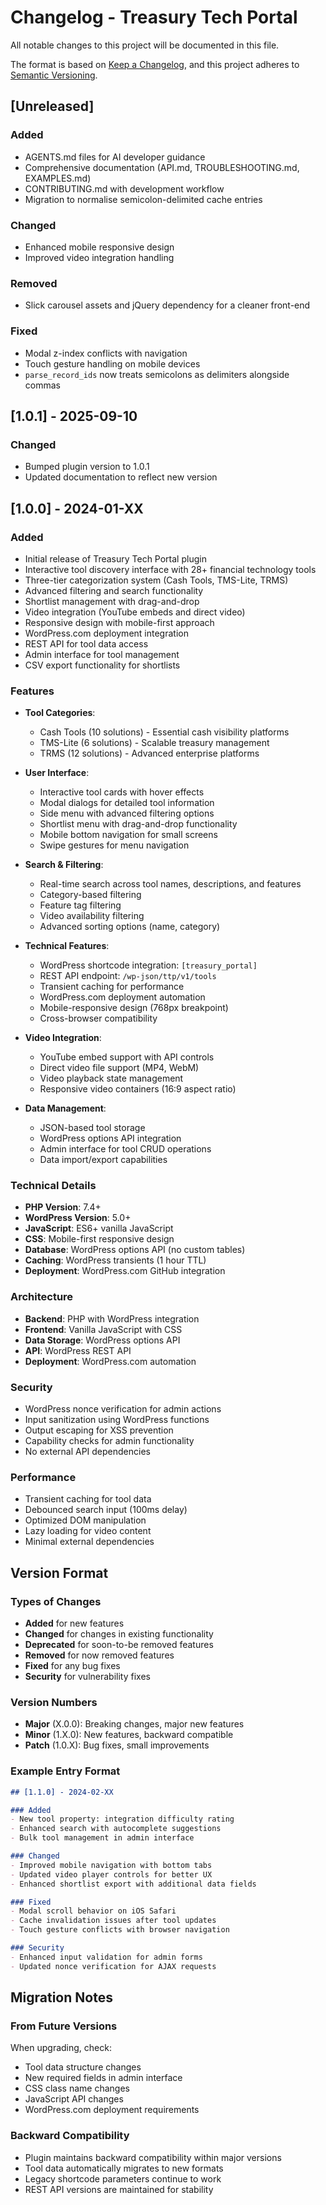 # Changelog - Treasury Tech Portal

All notable changes to this project will be documented in this file.

The format is based on [Keep a Changelog](https://keepachangelog.com/en/1.0.0/),
and this project adheres to [Semantic Versioning](https://semver.org/spec/v2.0.0.html).

## [Unreleased]

### Added
- AGENTS.md files for AI developer guidance
- Comprehensive documentation (API.md, TROUBLESHOOTING.md, EXAMPLES.md)
- CONTRIBUTING.md with development workflow
- Migration to normalise semicolon-delimited cache entries

### Changed
- Enhanced mobile responsive design
- Improved video integration handling

### Removed
- Slick carousel assets and jQuery dependency for a cleaner front-end

### Fixed
- Modal z-index conflicts with navigation
- Touch gesture handling on mobile devices
- `parse_record_ids` now treats semicolons as delimiters alongside commas

## [1.0.1] - 2025-09-10

### Changed
- Bumped plugin version to 1.0.1
- Updated documentation to reflect new version

## [1.0.0] - 2024-01-XX

### Added
- Initial release of Treasury Tech Portal plugin
- Interactive tool discovery interface with 28+ financial technology tools
- Three-tier categorization system (Cash Tools, TMS-Lite, TRMS)
- Advanced filtering and search functionality
- Shortlist management with drag-and-drop
- Video integration (YouTube embeds and direct video)
- Responsive design with mobile-first approach
- WordPress.com deployment integration
- REST API for tool data access
- Admin interface for tool management
- CSV export functionality for shortlists

### Features
- **Tool Categories**:
  - Cash Tools (10 solutions) - Essential cash visibility platforms
  - TMS-Lite (6 solutions) - Scalable treasury management
  - TRMS (12 solutions) - Advanced enterprise platforms

- **User Interface**:
  - Interactive tool cards with hover effects
  - Modal dialogs for detailed tool information
  - Side menu with advanced filtering options
  - Shortlist menu with drag-and-drop functionality
  - Mobile bottom navigation for small screens
  - Swipe gestures for menu navigation

- **Search & Filtering**:
  - Real-time search across tool names, descriptions, and features
  - Category-based filtering
  - Feature tag filtering
  - Video availability filtering
  - Advanced sorting options (name, category)

- **Technical Features**:
  - WordPress shortcode integration: `[treasury_portal]`
  - REST API endpoint: `/wp-json/ttp/v1/tools`
  - Transient caching for performance
  - WordPress.com deployment automation
  - Mobile-responsive design (768px breakpoint)
  - Cross-browser compatibility

- **Video Integration**:
  - YouTube embed support with API controls
  - Direct video file support (MP4, WebM)
  - Video playback state management
  - Responsive video containers (16:9 aspect ratio)

- **Data Management**:
  - JSON-based tool storage
  - WordPress options API integration
  - Admin interface for tool CRUD operations
  - Data import/export capabilities

### Technical Details
- **PHP Version**: 7.4+
- **WordPress Version**: 5.0+
- **JavaScript**: ES6+ vanilla JavaScript
- **CSS**: Mobile-first responsive design
- **Database**: WordPress options API (no custom tables)
- **Caching**: WordPress transients (1 hour TTL)
- **Deployment**: WordPress.com GitHub integration

### Architecture
- **Backend**: PHP with WordPress integration
- **Frontend**: Vanilla JavaScript with CSS
- **Data Storage**: WordPress options API
- **API**: WordPress REST API
- **Deployment**: WordPress.com automation

### Security
- WordPress nonce verification for admin actions
- Input sanitization using WordPress functions
- Output escaping for XSS prevention
- Capability checks for admin functionality
- No external API dependencies

### Performance
- Transient caching for tool data
- Debounced search input (100ms delay)
- Optimized DOM manipulation
- Lazy loading for video content
- Minimal external dependencies

## Version Format

### Types of Changes
- **Added** for new features
- **Changed** for changes in existing functionality  
- **Deprecated** for soon-to-be removed features
- **Removed** for now removed features
- **Fixed** for any bug fixes
- **Security** for vulnerability fixes

### Version Numbers
- **Major** (X.0.0): Breaking changes, major new features
- **Minor** (1.X.0): New features, backward compatible
- **Patch** (1.0.X): Bug fixes, small improvements

### Example Entry Format
```markdown
## [1.1.0] - 2024-02-XX

### Added
- New tool property: integration difficulty rating
- Enhanced search with autocomplete suggestions
- Bulk tool management in admin interface

### Changed
- Improved mobile navigation with bottom tabs
- Updated video player controls for better UX
- Enhanced shortlist export with additional data fields

### Fixed
- Modal scroll behavior on iOS Safari
- Cache invalidation issues after tool updates
- Touch gesture conflicts with browser navigation

### Security
- Enhanced input validation for admin forms
- Updated nonce verification for AJAX requests
```

## Migration Notes

### From Future Versions
When upgrading, check:
- Tool data structure changes
- New required fields in admin interface
- CSS class name changes
- JavaScript API changes
- WordPress.com deployment requirements

### Backward Compatibility
- Plugin maintains backward compatibility within major versions
- Tool data automatically migrates to new formats
- Legacy shortcode parameters continue to work
- REST API versions are maintained for stability
